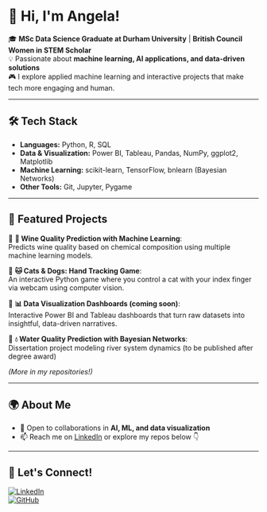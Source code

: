# 👋 Hi, I'm Angela!  

🎓 **MSc Data Science Graduate at Durham University** | **British Council Women in STEM Scholar**  
💡 Passionate about **machine learning, AI applications, and data-driven solutions**  
🎮 I explore applied machine learning and interactive projects that make tech more engaging and human.

---

## 🛠️ Tech Stack  
- **Languages:** Python, R, SQL  
- **Data & Visualization:** Power BI, Tableau, Pandas, NumPy, ggplot2, Matplotlib  
- **Machine Learning:** scikit-learn, TensorFlow, bnlearn (Bayesian Networks)  
- **Other Tools:** Git, Jupyter, Pygame  

---

## 📂 Featured Projects  
🔹 **🍷 Wine Quality Prediction with Machine Learning**:  
Predicts wine quality based on chemical composition using multiple machine learning models. 

🔹 **🐱 Cats & Dogs: Hand Tracking Game**:  
An interactive Python game where you control a cat with your index finger via webcam using computer vision.  

🔹 **📊 Data Visualization Dashboards (coming soon)**:  
Interactive Power BI and Tableau dashboards that turn raw datasets into insightful, data-driven narratives.  

🔹 **💧 Water Quality Prediction with Bayesian Networks**:  
Dissertation project modeling river system dynamics (to be published after degree award)  


*(More in my repositories!)*  

---

## 🌍 About Me  
- 🤝 Open to collaborations in **AI, ML, and data visualization**  
- 📫 Reach me on [LinkedIn](https://www.linkedin.com/in/angela-hg) or explore my repos below 👇  

---

## 📢 Let's Connect!  
[![LinkedIn](https://img.shields.io/badge/-LinkedIn-blue?style=flat&logo=Linkedin&logoColor=white)](https://www.linkedin.com/in/angela-hg)  
[![GitHub](https://img.shields.io/badge/-GitHub-black?style=flat&logo=github)](https://github.com/angela-hg)  
